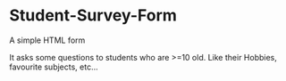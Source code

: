 # Student-Survey-Form

A simple HTML form

It asks some questions to students who are >=10 old.
Like their Hobbies, favourite subjects, etc...
